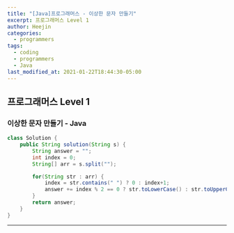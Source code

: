 ```yaml
---
title: "[Java]프로그래머스 - 이상한 문자 만들기"
excerpt: 프로그래머스 Level 1
author: Heejin
categories: 
  - programmers
tags:
  - coding
  - programmers
  - Java
last_modified_at: 2021-01-22T18:44:30-05:00
---
```




## 프로그래머스 Level 1



### 이상한 문자 만들기 - Java

```java
class Solution {
    public String solution(String s) {
        String answer = "";
        int index = 0;
        String[] arr = s.split("");

        for(String str : arr) {
            index = str.contains(" ") ? 0 : index+1;
            answer += index % 2 == 0 ? str.toLowerCase() : str.toUpperCase();
        }
        return answer;
    }
}
```



***


